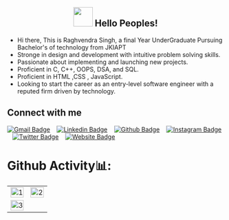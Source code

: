 <h2 align="center"> <img height="45" width="45" src="https://user-images.githubusercontent.com/84225692/121017728-39f37380-c7bb-11eb-91ca-43fdb725c42b.gif"<br> Hello Peoples! </h2>
<!-- <img height="280" width="330" src="https://user-images.githubusercontent.com/84225692/121028374-6613f200-c7c5-11eb-9ae9-fd8bd02ca2ba.gif" align="right"/> -->

* Hi there, This is Raghvendra Singh, a final Year UnderGraduate Pursuing Bachelor's of technology from JKIAPT
* Stronge in design and development with intuitive problem solving skills.
* Passionate about implementing and launching new projects. 
* Proficient in C, C++, OOPS, DSA, and SQL.
* Proficient in HTML ,CSS , JavaScript.
* Looking to start the career as an entry-level software engineer with a reputed firm driven by technology.

<h2 > Connect with me </h2>
<p float="left">
<p align='center' float="left">


<!---
You can click the Preview link to take a look at your changes.
--->

[![Gmail Badge](https://img.shields.io/badge/-GMail-c14438?style=flat-square&logo=Gmail&logoColor=white&link=mailto:raghvendrasingh7876@gmail.com)](mailto:raghvendrasingh7876@gmail.com) &nbsp;&nbsp;
[![Linkedin Badge](https://img.shields.io/badge/-Linkedin-005875?style=flat-square&logo=Linkedin&logoColor=white&link=https://linkedin.com/in/rsk097/)](https://linkedin.com/in/rsk097/) &nbsp;&nbsp;
[![Github Badge](https://img.shields.io/badge/-Github-000000?style=flat-square&logo=github&logoColor=white&link=https://www.github.com/rscrew037)](https://www.github.com/rscrew037) &nbsp;&nbsp;
[![Instagram Badge](https://img.shields.io/badge/-Instagram-fc03c2?style=flat-square&logo=instagram&logoColor=white&link=https://www.instagram.com/rsk_097/)](https://www.instagram.com/rsk_097/) &nbsp;&nbsp;
[![Twitter Badge](https://img.shields.io/badge/-Twitter-04a0d4?style=flat-square&logo=twitter&logoColor=white&link=https://twitter.com/rsk097/)](https://twitter.com/rsk_097/) &nbsp;&nbsp;
[![Website Badge](https://img.shields.io/badge/-rsk097.in-eb4634?style=flat-square&logo=webisite&logoColor=white&link=https://www.rsk097.in/)](https://www.rsk097.in/) &nbsp;&nbsp;

  
  # Github Activity📊:

<table align='center'>
  <tr>
    <td><img src="https://github-readme-stats.vercel.app/api?username=rscrew037&theme=radical&show_icons=true&count_private=true&showicons=true&"  display=block width=100% height=auto  alt="1" ></td>
    <td><img src="https://github-readme-stats.vercel.app/api/top-langs/?username=rscrew037&theme=radical&layout=compact&hide=Jupyter%20Notebook"  display=block width=100% height=auto  alt="2" ></td>
   </tr> 
   <tr>
      <td><img src="https://github-readme-streak-stats.herokuapp.com/?user=rscrew037&theme=tokyonight"  display=block width=100% height=auto alt="3" ></td>
  </tr>
</table>
